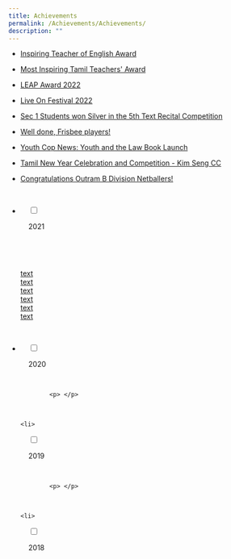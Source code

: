 ```yaml
---
title: Achievements
permalink: /Achievements/Achievements/
description: ""
---
```

*   [Inspiring Teacher of English Award](https://outramsec-moe-edu-sg-admin.cwp.sg/other/inspiring-teacher-of-english-award)  
    
*   [Most Inspiring Tamil Teachers' Award](https://outramsec-moe-edu-sg-admin.cwp.sg/other/most-inspiring-tamil-teachers-award)
*   [LEAP Award 2022](https://outramsec-moe-edu-sg-admin.cwp.sg/other/the-leap-award-2022)
*   [Live On Festival 2022](https://outramsec-moe-edu-sg-admin.cwp.sg/oss/live-on-festival-2022) 
*   [Sec 1 Students won Silver in the 5th Text Recital Competition](https://outramsec-moe-edu-sg-admin.cwp.sg/other/5th-recital-competition)
*   [Well done, Frisbee players!](https://outramsec-moe-edu-sg-admin.cwp.sg/other/well-done-frisbee-players)
*   [Youth Cop News: Youth and the Law Book Launch](https://outramsec-moe-edu-sg-admin.cwp.sg/oss/youth-cop-news-youth-and-the-law-book-launch)  
    
*   [Tamil New Year Celebration and Competition - Kim Seng CC](https://outramsec-moe-edu-sg-admin.cwp.sg/other/tamil-new-year-celebration-n-competition-2022)
*   [Congratulations Outram B Division Netballers!](https://outramsec-moe-edu-sg-admin.cwp.sg/other/congratulations-b-division-outram-netballers)

<ul class="jekyllcodex_accordion">

  <li>

    <input type="checkbox" id="accordion1">

    <label for="accordion1">2021</label>

    <div>

      <p> <a href="link">text</a><br>
			<a href="link">text</a><br>
			<a href="link">text</a><br>
			<a href="link">text</a><br>
			<a href="link">text</a><br>
			<a href="link">text</a><br></p>

    </div>

</li>
	<li>

    <input type="checkbox" id="accordion2">

    <label for="accordion2">2020</label>

    <div>

			<p> </p>

    </div>

</li>
	
	<li>

    <input type="checkbox" id="accordion3">

    <label for="accordion3">2019</label>

    <div>

			<p> </p>

    </div>

</li>
	
	<li>

    <input type="checkbox" id="accordion4">

    <label for="accordion4">2018</label>

    <div>

      <p> </p>

    </div>

</li>
	
	

	
</ul>